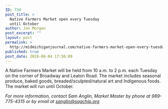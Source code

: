 ```yaml
---
ID: 734
post_title: >
  Native Farmers Market open every Tuesday
  until October
author: Jon Morgan
post_excerpt: ""
layout: post
permalink: >
  http://midmichiganjournal.com/native-farmers-market-open-every-tuesday-until-october
published: true
post_date: 2019-08-04 17:56:09
---
```

A Native Farmers Market will be held from 10 a.m. to 2 p.m. each Tuesday on the corner of Broadway and Leaton Road. The market includes seasonal produce, baked goods, breaded/sculpted/natural art and Indigenous foods. The market will run until October.

<i>For more information, contact Sam Anglin, Market Master by phone at 989-775-4315 or by email at sanglin@sagchip.org</i>